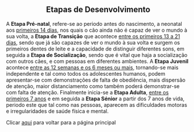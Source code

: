 <h2 style="text-align:center">Etapas de Desenvolvimento</h2>

<p style="text-align:justify">

A **Etapa Pré-natal**, refere-se ao periodo antes do nascimento, a neonatal aos <ins>primeiros 14 dias</ins>, nos quais o cão ainda não é capaz de ver o mundo à sua volta, a **Etapa de Transição** que acontece <ins>entre os primeiros 13 a 21 dias</ins>, sendo que já são capazes de ver o mundo à sua volta e surgem os primeiros dentes de leite e a capacidade de distinguir diferentes sons, em seguida a **Etapa de Socialização**, sendo que é vital que haja a socialização com outros cães, e com pessoas em diferentes ambientes. A **Etapa Juvenil** acontece <ins>entre as 12 semanas e os 6 meses ou mais</ins>, tornando-se mais independente e tal como todos os adolescentes humanos, podem apresentar-se com demonstrações de falta de obediência, mais dispersão de atenção, maior distanciamento como também poderá demonstrar-se com falta de atenção. Finalmente inicia-se a **Etapa Adulta**, <ins>entre os primeiros 7 anos</ins> e em seguida a **Etapa Sénior** a partir dos 7 anos de vida, periodo este que tal como nas pessoas, aparecem as dificuldades motoras e irregularidades de saúde física e mental. </p>

Clicar [aqui](../README.md) para voltar para a página principal
